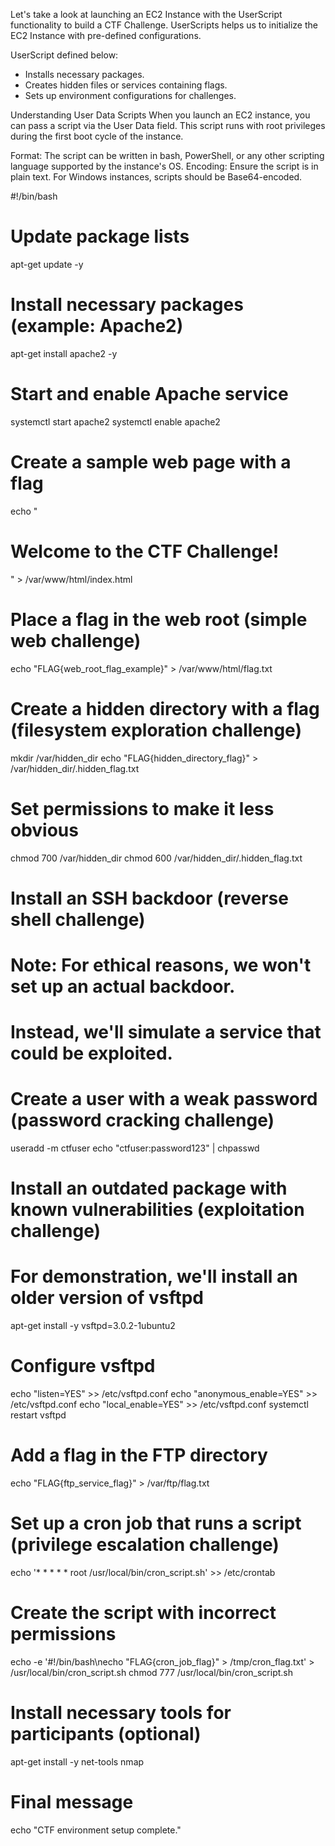 Let's take a look at launching an EC2 Instance with the UserScript functionality to build a CTF Challenge. UserScripts helps us to initialize the EC2 Instance with pre-defined configurations. 

UserScript defined below:
- Installs necessary packages.
- Creates hidden files or services containing flags.
- Sets up environment configurations for challenges.

Understanding User Data Scripts
When you launch an EC2 instance, you can pass a script via the User Data field. This script runs with root privileges during the first boot cycle of the instance.

Format: The script can be written in bash, PowerShell, or any other scripting language supported by the instance's OS.
Encoding: Ensure the script is in plain text. For Windows instances, scripts should be Base64-encoded.

#!/bin/bash

# Update package lists
apt-get update -y

# Install necessary packages (example: Apache2)
apt-get install apache2 -y

# Start and enable Apache service
systemctl start apache2
systemctl enable apache2

# Create a sample web page with a flag
echo "<html><body><h1>Welcome to the CTF Challenge!</h1></body></html>" > /var/www/html/index.html

# Place a flag in the web root (simple web challenge)
echo "FLAG{web_root_flag_example}" > /var/www/html/flag.txt

# Create a hidden directory with a flag (filesystem exploration challenge)
mkdir /var/hidden_dir
echo "FLAG{hidden_directory_flag}" > /var/hidden_dir/.hidden_flag.txt

# Set permissions to make it less obvious
chmod 700 /var/hidden_dir
chmod 600 /var/hidden_dir/.hidden_flag.txt

# Install an SSH backdoor (reverse shell challenge)
# Note: For ethical reasons, we won't set up an actual backdoor.
# Instead, we'll simulate a service that could be exploited.

# Create a user with a weak password (password cracking challenge)
useradd -m ctfuser
echo "ctfuser:password123" | chpasswd

# Install an outdated package with known vulnerabilities (exploitation challenge)
# For demonstration, we'll install an older version of vsftpd
apt-get install -y vsftpd=3.0.2-1ubuntu2

# Configure vsftpd
echo "listen=YES" >> /etc/vsftpd.conf
echo "anonymous_enable=YES" >> /etc/vsftpd.conf
echo "local_enable=YES" >> /etc/vsftpd.conf
systemctl restart vsftpd

# Add a flag in the FTP directory
echo "FLAG{ftp_service_flag}" > /var/ftp/flag.txt

# Set up a cron job that runs a script (privilege escalation challenge)
echo '* * * * * root /usr/local/bin/cron_script.sh' >> /etc/crontab

# Create the script with incorrect permissions
echo -e '#!/bin/bash\necho "FLAG{cron_job_flag}" > /tmp/cron_flag.txt' > /usr/local/bin/cron_script.sh
chmod 777 /usr/local/bin/cron_script.sh

# Install necessary tools for participants (optional)
apt-get install -y net-tools nmap

# Final message
echo "CTF environment setup complete."

